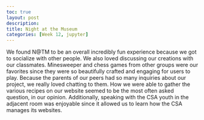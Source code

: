 ```yaml
---
toc: true
layout: post
description: 
title: Night at the Museum
categories: [Week 12, jupyter]
---
```


We found N@TM to be an overall incredibly fun experience because we got to socialize with other people. We also loved discussing our creations with our classmates. Minesweeper and chess games from other groups were our favorites since they were so beautifully crafted and engaging for users to play. Because the parents of our peers had so many inquiries about our project, we really loved chatting to them. How we were able to gather the various recipes on our website seemed to be the most often asked question, in our opinion. Additionally, speaking with the CSA youth in the adjacent room was enjoyable since it allowed us to learn how the CSA manages its websites.